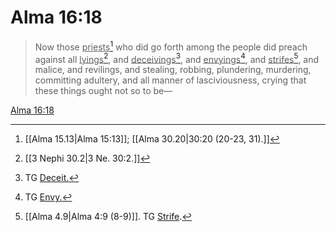 # Alma 16:18

> Now those <u>priests</u>[^a] who did go forth among the people did preach against all <u>lyings</u>[^b], and <u>deceivings</u>[^c], and <u>envyings</u>[^d], and <u>strifes</u>[^e], and malice, and revilings, and stealing, robbing, plundering, murdering, committing adultery, and all manner of lasciviousness, crying that these things ought not so to be—

[Alma 16:18](https://www.churchofjesuschrist.org/study/scriptures/bofm/alma/16?lang=eng&id=p18#p18)


[^a]: [[Alma 15.13|Alma 15:13]]; [[Alma 30.20|30:20 (20-23, 31).]]
[^b]: [[3 Nephi 30.2|3 Ne. 30:2.]]
[^c]: TG [Deceit.](https://www.churchofjesuschrist.org/study/scriptures/tg/deceit?lang=eng)
[^d]: TG [Envy.](https://www.churchofjesuschrist.org/study/scriptures/tg/envy?lang=eng)
[^e]: [[Alma 4.9|Alma 4:9 (8-9)]]. TG [Strife](https://www.churchofjesuschrist.org/study/scriptures/tg/strife?lang=eng).
